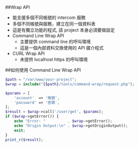 ##Wrap API
- 能支援多個不同帳號的 intercom 服務
- 多個不同帳號與服務，建立在同一個資料表
- 這是有獨立功能的程式, 該 project 本身必須要做設定
- Command Line Wrap API
    - 主要提供 command line 的呼叫環境
    - 這是一個內部資料交換使用的 API 媒介程式
- CURL Wrap API
    - 未提供 localhost https 的呼叫環境


##如何使用 Command Line Wrap API
```php
$path = "/var/www/your-project";
$wrap = include("{$path}/tools/command-wrap/request.php");

$params = [
    'account'  => '帳號',
    'password' => '密碼',
];
$result = $wrap->call('/user/get', $params);
if ($wrap->getError()) {
    echo "Error: "          . $wrap->getError();
    echo "Origin Output:\n" . $wrap->getOriginOutput();
    exit;
}
print_r($result);

```
